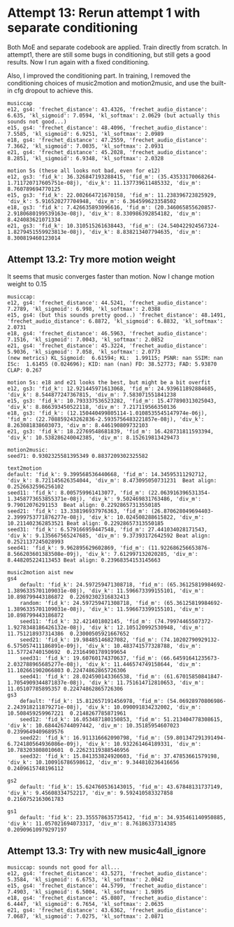 
# Attempt 13: Rerun attempt 1 with separate conditioning
Both MoE and separate codebook are applied. Train directly from scratch.
In attempt1, there are still some bugs in conditioning, but still gets
a good results. Now I run again with a fixed conditioning.

Also, I improved the conditioning part. In training, I removed the conditioning
choices of music2motion and motion2music, and use the built-in cfg dropout to 
achieve this.

    musiccap
    e12, gs4: 'frechet_distance': 43.4326, 'frechet_audio_distance': 6.635, 'kl_sigmoid': 7.0594, 'kl_softmax': 2.0629 (but actually this sounds not good...)
    e15, gs4: 'frechet_distance': 48.4096, 'frechet_audio_distance': 7.5585, 'kl_sigmoid': 6.9251, 'kl_softmax': 2.0989
    e18, gs4: 'frechet_distance': 47.2559, 'frechet_audio_distance': 7.3662, 'kl_sigmoid': 7.0035, 'kl_softmax': 2.0931
    e21, gs4: 'frechet_distance': 45.2028, 'frechet_audio_distance': 8.2851, 'kl_sigmoid': 6.9348, 'kl_softmax': 2.0328

    motion 5s (these all looks not bad, even for e12)
    e12, gs3: 'fid_k': 36.326847193288415, 'fid_m': (35.43533170068264-1.711720717605751e-08j), 'div_k': 11.137739611485332, 'div_m': 8.760789694770125
    e15, gs3: 'fid_k': 22.002664721670158, 'fid_m': 11.238396723825929, 'div_k': 5.916520277704948, 'div_m': 6.364599623358502
    e18, gs3: 'fid_k': 7.426635893096616, 'fid_m': (20.346065855620857-2.9180680199539163e-08j), 'div_k': 8.330986392854182, 'div_m': 8.424083621071334
    e21, gs3: 'fid_k': 10.310515261638443, 'fid_m': (24.540422924567324-1.8279451559923813e-08j), 'div_k': 8.838213407794635, 'div_m': 8.300819460123014


## Attempt 13.2: Try more motion weight
It seems that music converges faster than motion.
Now I change motion weight to 0.15

    musiccap:
    e12, gs4: 'frechet_distance': 44.5241, 'frechet_audio_distance': 7.2789, 'kl_sigmoid': 6.998, 'kl_softmax': 2.0388
    e15, gs4: (but this sounds pretty good..) 'frechet_distance': 48.1491, 'frechet_audio_distance': 6.8872, 'kl_sigmoid': 6.8832, 'kl_softmax': 2.0731
    e18, gs4: 'frechet_distance': 46.5963, 'frechet_audio_distance': 7.1516, 'kl_sigmoid': 7.0043, 'kl_softmax': 2.0852
    e21, gs4: 'frechet_distance': 45.3224, 'frechet_audio_distance': 5.9036, 'kl_sigmoid': 7.058, 'kl_softmax': 2.0773
    (new metrics) KL_Sigmoid:  6.61594; KL:  1.99115; PSNR: nan SSIM: nan ISc:  1.61455 (0.024696); KID: nan (nan) FD: 38.52773; FAD: 5.93870
    CLAP: 0.267

    motion 5s: e18 and e21 looks the best, but might be a bit overfit
    e12, gs3: 'fid_k': 12.921445971613068, 'fid_m': 24.939611892884685, 'div_k': 8.544877247367815, 'div_m': 7.583071551841238
    e15, gs3: 'fid_k': 10.793337536523282, 'fid_m': 15.477890313025043, 'div_k': 8.866393450522118, 'div_m': 7.217119566350136
    e18, gs3: 'fid_k': (12.150440499805114-1.0108535545147974e-06j), 'fid_m': (22.708859243262836-2.5935756483221857e-08j), 'div_k': 8.263081838603073, 'div_m': 8.446190809732103
    e21, gs3: 'fid_k': 18.22769548681839, 'fid_m': 16.428731811593394, 'div_k': 10.538286240042385, 'div_m': 8.152619813429473

    motion2music:
    seed71: 0.9302325581395349 0.8837209302325582

    text2motion
    default: 'fid_k': 9.399568536440668, 'fid_m': 14.34595311292712, 'div_k': 8.721145626354044, 'div_m': 8.473095050731231  Beat align: 0.2526632596256102
    seed11: 'fid_k': 8.005759961413077, 'fid_m': (22.063916396531354-1.3458773653855371e-08j), 'div_k': 9.502469831763486, 'div_m': 9.79012076291153  Beat align: 0.22928657313550185
    seed21: 'fid_k': 13.338196937976363, 'fid_m': (26.870628049694403-2.3999753771876277e-08j), 'div_k': 10.024508288615822, 'div_m': 10.211402362853521 Beat align: 0.22928657313550185
    seed31: 'fid_k': 6.579166959447548, 'fid_m': 27.441034028171543, 'div_k': 9.135667565247685, 'div_m': 9.37393172642592 Beat align: 0.2521137245028993
    seed41: 'fid_k': 9.962895629602869, 'fid_m': (11.922686256653876-8.566203601383508e-09j), 'div_k': 7.612997132020285, 'div_m': 8.448205224113453 Beat align: 0.23968354153145663

    music2motion aist new
    gs4
        default: 'fid_k': 24.597259471308718, 'fid_m': (65.36125819984692-1.3896335701109031e-08j), 'div_k': 11.596673399155101, 'div_m': 10.898799443186872  0.22692302316832413
        random: 'fid_k': 24.597259471308718, 'fid_m': (65.36125819984692-1.3896335701109031e-08j), 'div_k': 11.596673399155101, 'div_m': 10.898799443186872  
        seed11: 'fid_k': 32.421401802145, 'fid_m': (74.79974465507372-1.9278348186426132e-08j), 'div_k': 12.105120992530948, 'div_m': 11.751218937314386  0.23000505921667652
        seed21: 'fid_k': 19.98485146827082, 'fid_m': (74.10202790929132-6.575057411186891e-09j), 'div_k': 10.483741577328788, 'div_m': 11.57724740150692  0.23164901789199654
        seed31: 'fid_k': 19.60760174370637, 'fid_m': (66.64591641235673-2.032788965685277e-08j), 'div_k': 11.446574749158644, 'div_m': 11.102661902066803 0.22474862865726306
        seed41: 'fid_k': 28.024590143366538, 'fid_m': (61.67015850841847-1.7054909344871837e-08j), 'div_k': 11.751614712810653, 'div_m': 11.05107785895357 0.22474862865726306
    gs3
        default: 'fid_k': 15.812657191456978, 'fid_m': (54.06928970806986-2.243918211879271e-08j), 'div_k': 10.090091834232002, 'div_m': 10.508459259967221  0.2148267785871961
        seed12: 'fid_k': 16.053487180150853, 'fid_m': 51.213404778308615, 'div_k': 10.684426744097442, 'div_m': 10.35185954607023  0.2399649409689576
        seed22: 'fid_k': 16.911316662090798, 'fid_m': (59.801347291391494-6.724180564936086e-09j), 'div_k': 10.932261464189331, 'div_m': 10.783203808010601  0.22623119388546956
        seed32: 'fid_k': 15.841353824920603, 'fid_m': 37.47853661579198, 'div_k': 10.100916786598612, 'div_m': 9.344810236416656  0.2409615748196112

    gs2
        default: 'fid_k': 15.624760536143015, 'fid_m': 43.67848131737149, 'div_k': 9.45608334752217, 'div_m': 9.592410583327858  0.2160752163061783 

    gs1
        default: 'fid_k': 23.355578635735412, 'fid_m': 34.935461140950885, 'div_k': 11.057021694073317, 'div_m': 8.76186337314385  0.20909610979297197


## Attempt 13.3: Try with new music4all_ignore

    musiccap: sounds not good for all...
    e12, gs4: 'frechet_distance': 43.5271, 'frechet_audio_distance': 5.3584, 'kl_sigmoid': 6.6753, 'kl_softmax': 2.0042
    e15, gs4: 'frechet_distance': 44.5799, 'frechet_audio_distance': 7.4903, 'kl_sigmoid': 6.5004, 'kl_softmax': 1.9895
    e18, gs4: 'frechet_distance': 45.0807, 'frechet_audio_distance': 6.4447, 'kl_sigmoid': 6.7654, 'kl_softmax': 2.0635
    e21, gs4: 'frechet_distance': 43.6362, 'frechet_audio_distance': 7.0687, 'kl_sigmoid': 7.0275, 'kl_softmax': 2.0871
    
